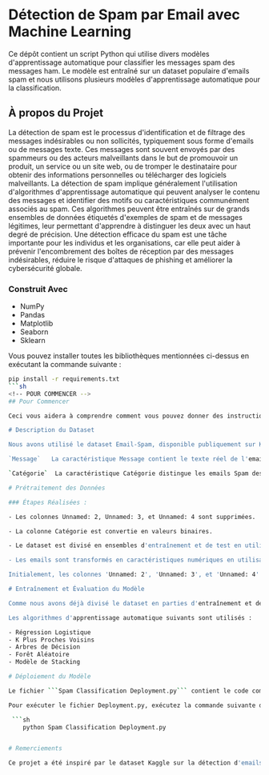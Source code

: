 # Détection de Spam par Email avec Machine Learning

Ce dépôt contient un script Python qui utilise divers modèles d'apprentissage automatique pour classifier les messages spam des messages ham. Le modèle est entraîné sur un dataset populaire d'emails spam et nous utilisons plusieurs modèles d'apprentissage automatique pour la classification.


<!-- À PROPOS DU PROJET -->
## À propos du Projet

La détection de spam est le processus d'identification et de filtrage des messages indésirables ou non sollicités, typiquement sous forme d'emails ou de messages texte. Ces messages sont souvent envoyés par des spammeurs ou des acteurs malveillants dans le but de promouvoir un produit, un service ou un site web, ou de tromper le destinataire pour obtenir des informations personnelles ou télécharger des logiciels malveillants. La détection de spam implique généralement l'utilisation d'algorithmes d'apprentissage automatique qui peuvent analyser le contenu des messages et identifier des motifs ou caractéristiques communément associés au spam. Ces algorithmes peuvent être entraînés sur de grands ensembles de données étiquetés d'exemples de spam et de messages légitimes, leur permettant d'apprendre à distinguer les deux avec un haut degré de précision. Une détection efficace du spam est une tâche importante pour les individus et les organisations, car elle peut aider à prévenir l'encombrement des boîtes de réception par des messages indésirables, réduire le risque d'attaques de phishing et améliorer la cybersécurité globale.

### Construit Avec

 - NumPy
 - Pandas
 - Matplotlib
 - Seaborn
 - Sklearn

Vous pouvez installer toutes les bibliothèques mentionnées ci-dessus en exécutant la commande suivante :

```sh
pip install -r requirements.txt
```sh
<!-- POUR COMMENCER -->
## Pour Commencer

Ceci vous aidera à comprendre comment vous pouvez donner des instructions pour configurer votre projet localement. Pour obtenir une copie locale opérationnelle, suivez ces simples étapes d'exemple.

# Description du Dataset

Nous avons utilisé le dataset Email-Spam, disponible publiquement sur Kaggle. Le dataset comprend une collection de 5 572 emails, chacun ayant deux caractéristiques : Catégorie et Message.

`Message`   La caractéristique Message contient le texte réel de l'email.

`Catégorie`  La caractéristique Catégorie distingue les emails Spam des emails Ham.

# Prétraitement des Données

### Étapes Réalisées :

- Les colonnes Unnamed: 2, Unnamed: 3, et Unnamed: 4 sont supprimées.

- La colonne Catégorie est convertie en valeurs binaires.

- Le dataset est divisé en ensembles d'entraînement et de test en utilisant la fonction train_test_split() de sklearn.model_selection.

- Les emails sont transformés en caractéristiques numériques en utilisant la fonction TfidfVectorizer() de sklearn.feature_extraction.text.

Initialement, les colonnes 'Unnamed: 2', 'Unnamed: 3', et 'Unnamed: 4' sont ensuite supprimées du DataFrame et le code vérifie l'existence de valeurs nulles dans le DataFrame en utilisant la méthode 'isnull()'. La colonne 'Catégorie' dans le DataFrame est alors convertie en valeurs numériques (0 et 1) où 'spam' est remplacé par 0 et 'ham' est remplacé par 1. Le nombre de valeurs dans chaque catégorie est imprimé en utilisant la méthode 'value_counts()'. Les variables X et Y sont ensuite créées où X stocke la colonne 'Message' du DataFrame, et Y stocke la colonne 'Catégorie'. Le code divise ensuite les données en ensembles d'entraînement et de test en utilisant la méthode 'train_test_split()' de la bibliothèque scikit-learn. Le TfidfVectorizer est ensuite utilisé pour extraire des caractéristiques à partir des données textuelles. Le paramètre 'min_df' est fixé à 1, le paramètre 'stop_words' est fixé à 'english', et le paramètre 'lowercase' est fixé à 'True'. L'extraction des caractéristiques est réalisée sur les données d'entraînement et de test en utilisant les méthodes 'fit_transform()' et 'transform()'. Finalement, les variables 'Y_train' et 'Y_test' sont converties en entiers.

# Entraînement et Évaluation du Modèle

Comme nous avons déjà divisé le dataset en parties d'entraînement et de test, les modèles d'apprentissage automatique peuvent être entraînés sur les données d'entraînement en utilisant la méthode ```fit()``` puis nous testons le modèle d'apprentissage automatique entraîné en utilisant la méthode ```predict()```. Pour connaître la performance des modèles d'apprentissage automatique entraînés, nous évaluons les données prédites et les données originales en utilisant des métriques d'évaluation telles que la précision, la précision, le rappel et le score F1.

Les algorithmes d'apprentissage automatique suivants sont utilisés :

- Régression Logistique
- K Plus Proches Voisins
- Arbres de Décision
- Forêt Aléatoire
- Modèle de Stacking

# Déploiement du Modèle

Le fichier ```Spam Classification Deployment.py``` contient le code complet pour le déploiement qui est déployé dans Streamlit. Streamlit est une bibliothèque Python open-source qui vous permet de créer des applications web interactives pour les projets de machine learning et de science des données.

Pour exécuter le fichier Deployment.py, exécutez la commande suivante dans votre invite de commande

 ```sh
    python Spam Classification Deployment.py


# Remerciements

Ce projet a été inspiré par le dataset Kaggle sur la détection d'emails spam et la compétition correspondante. Je reconnais également les bibliothèques Python open-source utilisées dans ce projet et leurs contributeurs.
